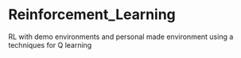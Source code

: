 # Reinforcement_Learning
RL with demo environments and personal made environment using a techniques for Q learning
